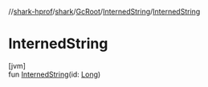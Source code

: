 //[shark-hprof](../../../../index.md)/[shark](../../index.md)/[GcRoot](../index.md)/[InternedString](index.md)/[InternedString](-interned-string.md)

# InternedString

[jvm]\
fun [InternedString](-interned-string.md)(id: [Long](https://kotlinlang.org/api/latest/jvm/stdlib/kotlin/-long/index.html))
